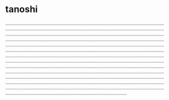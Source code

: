# tanoshi
...........................................................................................................................................................................................................................................................................................................................................................................................................................................................................................................................................................................................................................................................................................................................................................................................................................................................................................................................................................................................................................................................................................................................................................................................................................................................................................................................................................................................................................................................................................................................................................................................................................................................................................................................................................................